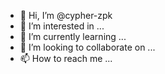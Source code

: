- 👋 Hi, I’m @cypher-zpk
- 👀 I’m interested in ...
- 🌱 I’m currently learning ...
- 💞️ I’m looking to collaborate on ...
- 📫 How to reach me ...

<!---
cypher-zpk/cypher-zpk is a ✨ special ✨ repository because its `README.md` (this file) appears on your GitHub profile.
You can click the Preview link to take a look at your changes.
--->
